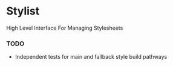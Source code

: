 # Stylist
High Level Interface For Managing Stylesheets

### TODO
- Independent tests for main and fallback style build pathways

